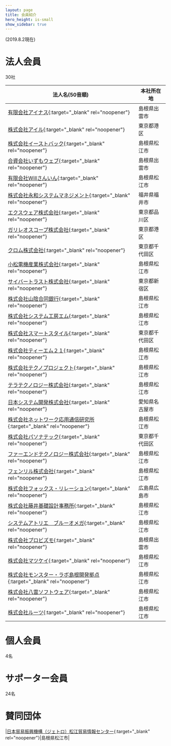 ```yaml
---
layout: page
title: 会員紹介
hero_height: is-small
show_sidebar: true
---
```

(2019.8.2現在)  

# 法人会員
30社

|法人名(50音順)|本社所在地|
|---|---|
|[有限会社アイナス](http://www.inas.co.jp/){:target="_blank" rel="noopener"}|島根県出雲市|
|[株式会社アイル](https://www.ill.co.jp/){:target="_blank" rel="noopener"}|東京都港区|
|[株式会社イーストバック](https://www.eastback.co.jp/){:target="_blank" rel="noopener"}|島根県松江市|
|[合資会社いずもウェブ](http://www.izumoweb.com/){:target="_blank" rel="noopener"}|島根県出雲市|
|[有限会社Willさんいん](https://www.will3in.co.jp/){:target="_blank" rel="noopener"}|島根県松江市|
|[株式会社永和システムマネジメント](https://www.esm.co.jp/){:target="_blank" rel="noopener"}|福井県福井市|
|[エクスウェア株式会社](https://www.xware.co.jp/){:target="_blank" rel="noopener"}|東京都品川区|
|[ガリレオスコープ株式会社](http://www.galileoscope.co.jp/){:target="_blank" rel="noopener"}|東京都港区|
|[クロム株式会社](https://www.crom.co.jp/){:target="_blank" rel="noopener"}|東京都千代田区|
|[小松電機産業株式会社](https://www.komatsuelec.co.jp/){:target="_blank" rel="noopener"}|島根県松江市|
|[サイバートラスト株式会社](https://www.miraclelinux.com/){:target="_blank" rel="noopener"}|東京都新宿区|
|[株式会社山陰合同銀行](https://www.gogin.co.jp/){:target="_blank" rel="noopener"}|島根県松江市|
|[株式会社システム工房エム](http://www.kouboum.co.jp/){:target="_blank" rel="noopener"}|島根県松江市|
|[株式会社スマートスタイル](https://www.s-style.co.jp/){:target="_blank" rel="noopener"}|東京都千代田区|
|[株式会社ティーエム２１](http://www.tm-21.com/){:target="_blank" rel="noopener"}|島根県松江市|
|[株式会社テクノプロジェクト](https://www.tpj.co.jp/){:target="_blank" rel="noopener"}|島根県松江市|
|[テラテクノロジー株式会社](https://www.teratech.co.jp/){:target="_blank" rel="noopener"}|島根県松江市|
|[日本システム開発株式会社](https://www.nskint.co.jp/){:target="_blank" rel="noopener"}|愛知県名古屋市|
|[株式会社ネットワーク応用通信研究所](https://www.netlab.jp/){:target="_blank" rel="noopener"}|島根県松江市|
|[株式会社パソナテック](https://www.pasonatech.co.jp/){:target="_blank" rel="noopener"}|東京都千代田区|
|[ファーエンドテクノロジー株式会社](https://www.farend.co.jp/){:target="_blank" rel="noopener"}|島根県松江市|
|[フェンリル株式会社](https://www.fenrir-inc.com/){:target="_blank" rel="noopener"}|島根県松江市|
|[株式会社フォックス・リレーション](https://www.fox-r.com/){:target="_blank" rel="noopener"}|広島県広島市|
|[株式会社藤井基礎設計事務所](http://www.fujii-kiso.co.jp/){:target="_blank" rel="noopener"}|島根県松江市|
|[システムアトリエ　ブルーオメガ](https://blueomega.jp/){:target="_blank" rel="noopener"}|島根県松江市|
|[株式会社プロビズモ](https://www.probizmo.co.jp/){:target="_blank" rel="noopener"}|島根県出雲市|
|[株式会社マツケイ](http://www.matsukei.co.jp/){:target="_blank" rel="noopener"}|島根県松江市|
|[株式会社モンスター・ラボ島根開発拠点](https://monstar-lab.com/){:target="_blank" rel="noopener"}|島根県松江市|
|[株式会社八雲ソフトウェア](https://8clouds.co.jp/){:target="_blank" rel="noopener"}|島根県松江市|
|[株式会社ルーツ](http://tokyo-roots.selfip.com/){:target="_blank" rel="noopener"}|島根県松江市|

# 個人会員
4名

# サポーター会員
24名

# 賛同団体

|[日本貿易振興機構（ジェトロ）松江貿易情報センター](https://www.jetro.go.jp/){:target="_blank" rel="noopener"}|島根県松江市|

